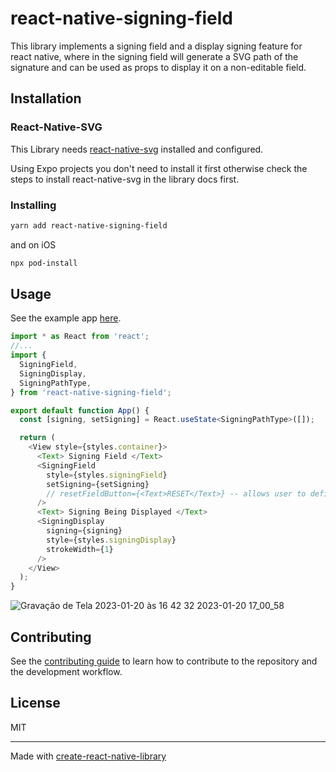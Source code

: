 # react-native-signing-field

This library implements a signing field and a display signing feature for react native, where in the signing field will generate a SVG path of the signature and can be used as props to display it on a non-editable field.

## Installation

### React-Native-SVG

This Library needs [react-native-svg](https://github.com/software-mansion/react-native-svg) installed and configured.

Using Expo projects you don't need to install it first otherwise check the steps to install react-native-svg in the library docs first.

### Installing

```sh
yarn add react-native-signing-field
```

and on iOS

```sh
npx pod-install
```

## Usage

See the example app [here](https://github.com/BenHurMartins/react-native-signing-field/blob/main/example/src/App.tsx).

```ts
import * as React from 'react';
//...
import {
  SigningField,
  SigningDisplay,
  SigningPathType,
} from 'react-native-signing-field';

export default function App() {
  const [signing, setSigning] = React.useState<SigningPathType>([]);

  return (
    <View style={styles.container}>
      <Text> Signing Field </Text>
      <SigningField
        style={styles.signingField}
        setSigning={setSigning}
        // resetFieldButton={<Text>RESET</Text>} -- allows user to define the reset button
      />
      <Text> Signing Being Displayed </Text>
      <SigningDisplay
        signing={signing}
        style={styles.signingDisplay}
        strokeWidth={1}
      />
    </View>
  );
}
```

![Gravação de Tela 2023-01-20 às 16 42 32 2023-01-20 17_00_58](https://user-images.githubusercontent.com/22153156/213794825-887ada8c-efc8-4e07-ba65-cbed605844d1.gif)

## Contributing

See the [contributing guide](CONTRIBUTING.md) to learn how to contribute to the repository and the development workflow.

## License

MIT

---

Made with [create-react-native-library](https://github.com/callstack/react-native-builder-bob)
